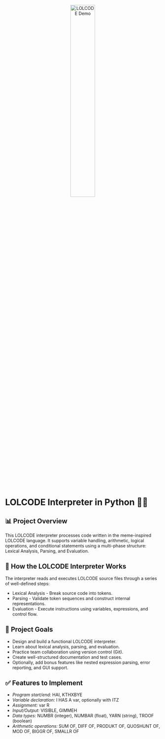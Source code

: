 <p align="center">
  <img src="https://user-images.githubusercontent.com/74038190/226127923-0e8b7792-7b3c-462b-951b-63c96ba1a5af.gif" alt="LOLCODE Demo" style="width: 40%;">
</p>

# LOLCODE Interpreter in Python 🐱‍💻


## 📊 Project Overview

This LOLCODE interpreter processes code written in the meme-inspired LOLCODE language. It supports variable handling, arithmetic, logical operations, and conditional statements using a multi-phase structure: Lexical Analysis, Parsing, and Evaluation.

## 🔗 How the LOLCODE Interpreter Works

The interpreter reads and executes LOLCODE source files through a series of well-defined steps:
- Lexical Analysis - Break source code into tokens.
- Parsing - Validate token sequences and construct internal representations.
- Evaluation - Execute instructions using variables, expressions, and control flow.

## 🎯 Project Goals
- Design and build a functional LOLCODE interpreter.
- Learn about lexical analysis, parsing, and evaluation.
- Practice team collaboration using version control (Git).
- Create well-structured documentation and test cases.
- Optionally, add bonus features like nested expression parsing, error reporting, and GUI support.

## ✅ Features to Implement

- *Program start/end:* HAI, KTHXBYE
- *Variable declaration:* I HAS A var, optionally with ITZ <value>
- *Assignment:* var R <value or expression>
- *Input/Output:* VISIBLE, GIMMEH
- *Data types:* NUMBR (integer), NUMBAR (float), YARN (string), TROOF (boolean)
- *Arithmetic operations:* SUM OF, DIFF OF, PRODUKT OF, QUOSHUNT OF, MOD OF, BIGGR OF, SMALLR OF
